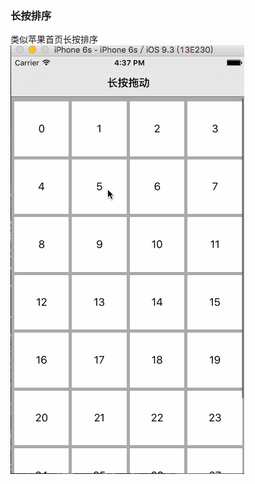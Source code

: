 ### 长按排序
类似苹果首页长按排序
![image](https://github.com/Yuedevelopment/collectionPanSort/blob/master/panSort.gif)
